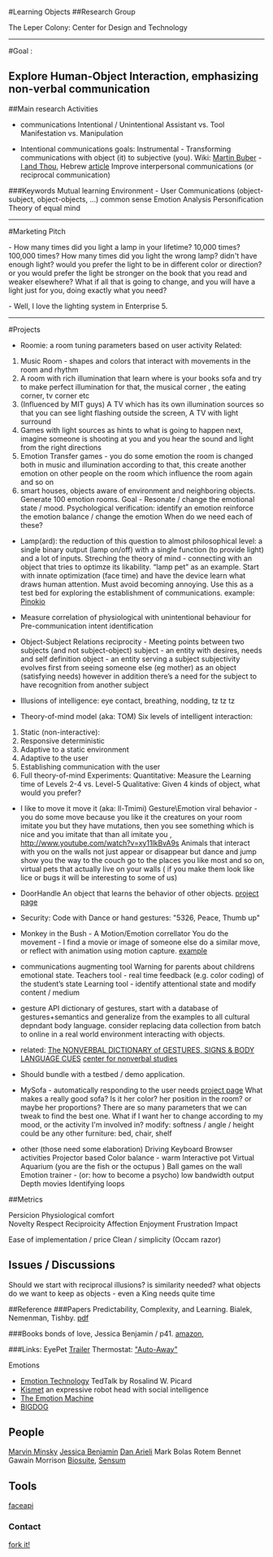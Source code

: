 #Learning Objects
##Research Group

The Leper Colony: Center for Design and Technology

---
#Goal :
## Explore Human-Object Interaction, emphasizing non-verbal communication


##Main research Activities 
* communications
Intentional / Unintentional
Assistant vs. Tool
Manifestation vs. Manipulation

* Intentional communications goals:
Instrumental - Transforming communications with object (it) to subjective (you).
Wiki: [Martin Buber](http://en.wikipedia.org/wiki/Martin_Buber "Wiki") - [I and Thou](http://en.wikipedia.org/wiki/I_and_Thou), Hebrew [article](http://www.mofet.macam.ac.il/ktiva/kivunim/article22/Pages/meyou.aspx)
    Improve interpersonal communications (or reciprocal communication)


###Keywords
Mutual learning
Environment - User Communications (object-subject, object-objects, ...)
common sense
Emotion Analysis
Personification
Theory of equal mind

---
#Marketing Pitch
<!-- this relates to lights only, maybe expand it to more projects-->

\- How many times did you light a lamp in your lifetime? 10,000 times? 100,000 times?
How many times did you light the wrong lamp? didn't have enough light? would you prefer the light to be in different color or direction? or you would prefer the light be stronger on the book that you read and weaker elsewhere? 
What if all that is going to change, and you will have a light just for you, doing exactly what you need?
<!--
and the answer to all of the above questions would be:
"Well, I never thought about it. there was no need for that,-->

\- Well, I love the lighting system in Enterprise 5.

---
#Projects
* Roomie: a room tuning parameters based on user activity
Related:
 1. Music Room - shapes and colors that interact with movements in the room and rhythm 
2. A room with rich illumination that learn where is your books sofa and try to make perfect illumination for that, the musical corner , the eating corner, tv corner etc 
3. (Influenced by MIT guys) A TV which has its own illumination sources so that you can see light flashing outside the screen, A TV with light surround
4. Games with light sources as hints to what is going to happen next, imagine someone is shooting at you and you hear the sound and light from the right directions
5. Emotion Transfer games - you do some emotion the room is changed both in music and illumination according to that, this create another emotion on other people on the room which influence the room again and so on 
6. smart houses, objects aware of environment and neighboring objects. 
Generate 100 emotion rooms. Goal - Resonate / change the emotional state / mood. 
Psychological verification:
identify an emotion
reinforce the emotion
balance / change the emotion
When do we need each of these?


* Lamp(ard): 
the reduction of this question to almost philosophical level: a single binary output (lamp on/off) with a single function (to provide light) and a lot of inputs.
 Streching the theory of mind - connecting with an object that tries to optimze its likability. “lamp pet” as an example. Start with innate optimization (face time) and have the device learn what draws human attention. Must avoid becoming annoying. Use this as a test bed for exploring the establishment of communications.
example: [Pinokio](http://vimeo.com/53476316)


* Measure correlation of physiological with unintentional behaviour 
 for Pre-communication intent identification

* Object-Subject Relations
reciprocity - Meeting points between two subjects (and not subject-object)
subject - an entity with desires, needs and self definition
object - an entity serving a subject
subjectivity evolves first from seeing someone else (eg mother) as an object (satisfying needs) however in addition there’s a need for the subject to have recognition from another subject

* Illusions of intelligence: eye contact, breathing, nodding, tz tz tz

* Theory-of-mind model (aka: TOM)
Six levels of intelligent interaction:
1. Static (non-interactive): 
2. Responsive deterministic
3. Adaptive to a static environment
4. Adaptive to the user
5. Establishing communication with the user
6. Full theory-of-mind 
Experiments:
Quantitative: Measure the Learning time of Levels 2-4 vs. Level-5
Qualitative: Given 4 kinds of object, what would you prefer? <!-- "we need to make them cry if we will take it from them..."-->

* I like to move it move it (aka: Il-Tmimi)
Gesture\Emotion  viral  behavior - you do some move because you like it the creatures on your room imitate you but they have mutations, then you see something which is nice and you imitate that than all imitate you , http://www.youtube.com/watch?v=xy11lkBvA9s
Animals that interact with you on the walls not just appear or disappear but dance and jump show you the way to the couch go to the places you like most and so on, virtual pets that actually live on your walls ( if you make them look like lice or bugs it will be interesting to some of us) 


* DoorHandle
An object that learns the behavior of other objects.
[project page](http://eranws.github.com/behavior/)

* Security: 
Code with Dance or hand gestures: "5326, Peace, Thumb up"


* Monkey in the Bush - A Motion/Emotion correllator
You do the movement - I find a movie or image of someone else do a similar move, or reflect with animation using motion capture. [example]("http://4.bp.blogspot.com/_k9YRGIDlJZw/S5DwR1SuX0I/AAAAAAAACfc/WvykSiioesM/s1600/Bush+Monkey.jpg" "Animals will make it fun")

* communications augmenting tool
Warning for parents about childrens emotional state.
Teachers tool - real time feedback (e.g. color coding) of the student’s state
Learning tool - identify attentional state and modify content / medium

* gesture API
dictionary of gestures, start with a database of gestures+semantics and generalize from the examples to all cultural depndant body language.
consider replacing data collection from batch to online in a real world environment interacting with objects.
 * related:
[The NONVERBAL DICTIONARY of GESTURES, SIGNS & BODY LANGUAGE CUES](http://www.mikolaj.info/edu/Body_Language_-_List_of_Signs_n_Gestures.pdf)
[center for nonverbal studies](http://center-for-nonverbal-studies.org/6101.html)
 * Should bundle with a testbed / demo application.

* MySofa - automatically responding to the user needs
[project page](http://eranws.github.com/behavior/MySofa.html)
What makes a really good sofa?
Is it her color? her position in the room? or maybe her proportions? There are so many parameters that we can tweak to find the best one.
What if I want her to change according to my mood, or the activity I'm involved in?
modify: softness / angle / height
could be any other furniture: bed, chair, shelf


* other
(those need some elaboration)
Driving
Keyboard
Browser activities
Projector based
Color balance - warm
Interactive pot
Virtual Aquarium (you are the fish or the octupus ) 
Ball games on the wall
Emotion trainer - (or: how to become a psycho)
low bandwidth output
Depth movies
Identifying loops


##Metrics

Persicion
Physiological comfort  
Novelty
Respect
Reciproicity
Affection
Enjoyment
Frustration
Impact

Ease of implementation / price
Clean / simplicity (Occam razor)



## Issues / Discussions
Should we start with reciprocal illusions?
is similarity needed?
what objects do we want to keep as objects - even a King needs quite time 





##Reference
###Papers
Predictability, Complexity, and Learning. Bialek, Nemenman, Tishby. [pdf](http://www.princeton.edu/~wbialek/our_papers/bnt_01a.pdf)[](localLink?)

###Books
bonds of love, Jessica Benjamin / p41. [amazon](http://www.amazon.com/Bonds-Love-Psychoanalysis-Feminism-Domination/dp/0394757300),

###Links:
EyePet [Trailer](http://www.youtube.com/watch?v=aPENA1Bpm68)
Thermostat: ["Auto-Away"](http://support.nest.com/article/What-is-Auto-Away)

Emotions

- [Emotion Technology](http://www.youtube.com/watch?v=ujxriwApPP4) TedTalk by Rosalind W. Picard
- [Kismet](http://www.youtube.com/watch?v=8KRZX5KL4fA&feature=related)  an expressive robot head with social intelligence
- [The Emotion Machine](http://en.wikipedia.org/wiki/The_Emotion_Machine)
- [BIGDOG](http://www.youtube.com/watch?v=Vu2IXk5Jbag)


## People
[Marvin Minsky](http://en.wikipedia.org/wiki/Marvin_Minsky)
[Jessica Benjamin](http://en.wikipedia.org/wiki/Jessica_Benjamin)
[Dan Arieli](http://en.wikipedia.org/wiki/Dan_Ariely)
Mark Bolas 
Rotem Bennet
Gawain Morrison [Biosuite](http://www.filmtrip.tv/work/entry/biosuite-emotional-response-cinema/), [Sensum](http://www.filmtrip.tv/blog/entry/sensum-what-exactly-is-it/)

## Tools
[faceapi](http://www.seeingmachines.com/product/faceapi/faceapi-videos/)



### Contact
[fork it!](https://github.com/eranws/LearningObjects "fork on github")
